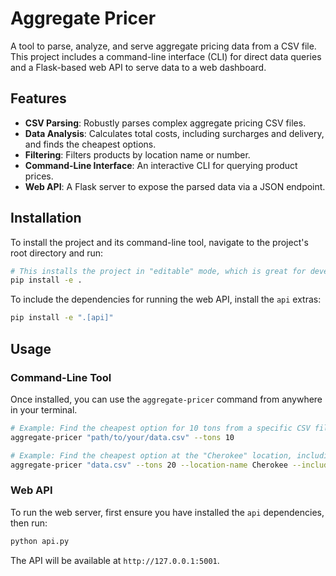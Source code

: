 # Aggregate Pricer

A tool to parse, analyze, and serve aggregate pricing data from a CSV file. This project includes a command-line interface (CLI) for direct data queries and a Flask-based web API to serve data to a web dashboard.

## Features

- **CSV Parsing**: Robustly parses complex aggregate pricing CSV files.
- **Data Analysis**: Calculates total costs, including surcharges and delivery, and finds the cheapest options.
- **Filtering**: Filters products by location name or number.
- **Command-Line Interface**: An interactive CLI for querying product prices.
- **Web API**: A Flask server to expose the parsed data via a JSON endpoint.

## Installation

To install the project and its command-line tool, navigate to the project's root directory and run:

```bash
# This installs the project in "editable" mode, which is great for development.
pip install -e .
```

To include the dependencies for running the web API, install the `api` extras:

```bash
pip install -e ".[api]"
```

## Usage

### Command-Line Tool

Once installed, you can use the `aggregate-pricer` command from anywhere in your terminal.

```bash
# Example: Find the cheapest option for 10 tons from a specific CSV file.
aggregate-pricer "path/to/your/data.csv" --tons 10

# Example: Find the cheapest option at the "Cherokee" location, including delivery.
aggregate-pricer "data.csv" --tons 20 --location-name Cherokee --include-delivery --account-holder
```

### Web API

To run the web server, first ensure you have installed the `api` dependencies, then run:

```bash
python api.py
```
The API will be available at `http://127.0.0.1:5001`.